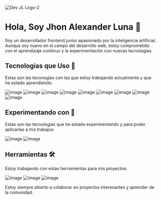 
![Dev JL Logo-2](https://github.com/devjhonluna/devjhonluna/assets/106981529/3ea6c260-79fd-411e-8727-934cb799cf15)

# Hola, Soy Jhon Alexander Luna 👋
Soy un desarrollador frontend junior apasionado por la inteligencia artificial. Aunque soy nuevo en el campo del desarrollo web, estoy comprometido con el aprendizaje continuo y la experimentación con nuevas tecnologías.

## Tecnologias que Uso 🎯 

Estas son las teconogias con las que estoy trabajando actualmente y que he estado aprendiendo:

![image](https://github.com/devjhonluna/devjhonluna/assets/106981529/e16e1992-1116-490f-bf88-9d6bb3a4453a)
![image](https://github.com/devjhonluna/devjhonluna/assets/106981529/af1a88bb-a566-4907-831c-7a456e9ff495)
![image](https://github.com/devjhonluna/devjhonluna/assets/106981529/baf33964-1b56-45c2-a4f2-7ea38b9b60bd)
![image](https://github.com/devjhonluna/devjhonluna/assets/106981529/32d31332-fdeb-428d-a3a8-8cf204d5c268)
![image](https://github.com/devjhonluna/devjhonluna/assets/106981529/80c68f26-7da3-4d65-9b03-6c9106277983)
![image](https://github.com/devjhonluna/devjhonluna/assets/106981529/d6d81a84-4e41-412f-bcc8-41ba5a625a40)
![image](https://github.com/devjhonluna/devjhonluna/assets/106981529/1fc898ad-21f3-49d0-8b10-a32491d16ed4)
![image](https://github.com/devjhonluna/devjhonluna/assets/106981529/94b391e2-e235-4fcb-b96a-41ed52f9bcc2) 
![image](https://github.com/devjhonluna/devjhonluna/assets/106981529/dc73da64-269d-40ce-9c2d-89db449fcf40)

## Experimentando con 🧪

Estas son las tecnologias que he estado experimentando y para poder aplicarlas a mis trabajos: 

![image](https://github.com/devjhonluna/devjhonluna/assets/106981529/7a115b0b-4ba8-41db-9c45-530c2ca1e016)
![image](https://github.com/devjhonluna/devjhonluna/assets/106981529/a6b4c37c-4a4f-4594-8815-379e98b32b3e)


## Herramientas 🛠️
Estoy trabajando con estas herramientas para mis proyectos: 

![image](https://github.com/devjhonluna/devjhonluna/assets/106981529/8c6f0113-f5a4-441a-980a-775950ebaf20) 
![image](https://github.com/devjhonluna/devjhonluna/assets/106981529/2e60ec05-da9c-4e4a-b10c-8f4ce7666bcf) 
![image](https://github.com/devjhonluna/devjhonluna/assets/106981529/e23c31ca-3abb-4f72-a521-8256afbc48f2)


Estoy siempre abierto a colaborar en proyectos interesantes y aprender de la comunidad. 
